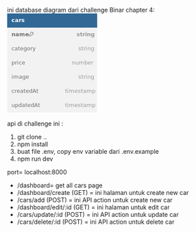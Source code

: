 ini database diagram dari challenge Binar chapter 4:
![Alt text](public/images/cars.png)

api di challenge ini :

1. git clone ..
2. npm install
3. buat file .env, copy env variable dari .env.example
4. npm run dev

port= localhost:8000

- /dashboard= get all cars page
- /dashboard/create (GET) = ini halaman untuk create new car
- /cars/add (POST) = ini API action untuk create new car
- /dashboard/edit/:id (GET) = ini halaman untuk edit car
- /cars/update/:id (POST) = ini API action untuk update car
- /cars/delete/:id (POST) = ini API action untuk delete car
